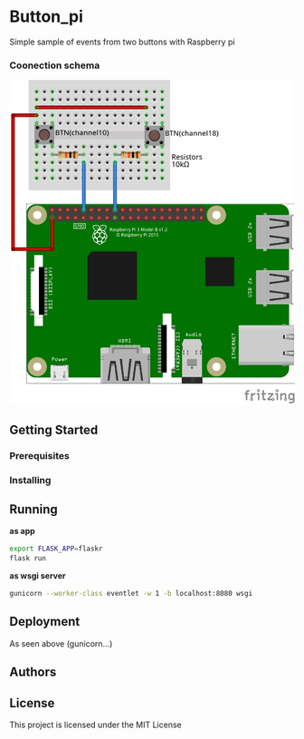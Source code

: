# Button_pi
Simple sample of events from two buttons with Raspberry pi

### Coonection schema
![Connection Schema](docs/button_pi_bb.png)


## Getting Started

### Prerequisites

### Installing

## Running

__as app__

```sh
export FLASK_APP=flaskr
flask run
```

__as wsgi server__

```sh
gunicorn --worker-class eventlet -w 1 -b localhost:8080 wsgi
```

## Deployment
As seen above (gunicorn...)

## Authors 

## License

This project is licensed under the MIT License
